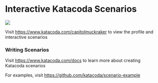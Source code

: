 # Interactive Katacoda Scenarios

[![](http://shields.katacoda.com/katacoda/capitolmuckraker/count.svg)](https://www.katacoda.com/capitolmuckraker "Get your profile on Katacoda.com")

Visit https://www.katacoda.com/capitolmuckraker to view the profile and interactive scenarios

### Writing Scenarios
Visit https://www.katacoda.com/docs to learn more about creating Katacoda scenarios

For examples, visit https://github.com/katacoda/scenario-example
